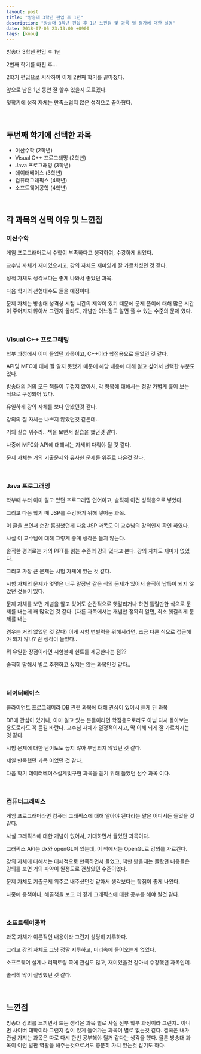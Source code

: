 ```yaml
---
layout: post
title: "방송대 3학년 편입 후 1년"
description: "방송대 3학년 편입 후 1년 느낀점 및 과목 별 평가에 대한 설명"
date: 2018-07-05 23:13:00 +0900
tags: [knou]
---
```


방송대 3학년 편입 후 1년

2번째 학기를 마친 후...

2학기 편입으로 시작하여 이제 2번째 학기를 끝마쳤다.

앞으로 남은 1년 동안 잘 할수 있을지 모르겠다.

첫학기에 성적 자체는 만족스럽지 않은 성적으로 끝마쳤다.

<br />

## 두번째 학기에 선택한 과목

- 이산수학 (2학년)
- Visual C++ 프로그래밍 (2학년)
- Java 프로그래밍 (3학년)
- 데이터베이스 (3학년)
- 컴퓨터그래픽스 (4학년)
- 소프트웨어공학 (4학년)

<br />

## 각 과목의 선택 이유 및 느낀점

### 이산수학

게임 프로그래머로서 수학이 부족하다고 생각하여, 수강하게 되었다.

교수님 자체가 재미있으시고, 강의 자체도 재미있게 잘 가르치셨던 것 같다.

성적 자체도 생각보다는 좋게 나와서 좋았던 과목.

다음 학기의 선형대수도 들을 예정이다.


문제 자체는 방송대 성격상 시험 시간의 제약이 있기 때문에 문제 풀이에 대해 많은 시간이 주어지지 않아서 그런지 몰라도, 개념만 어느정도 알면 풀 수 있는 수준의 문제 였다.

<br />

### Visual C++ 프로그래밍

학부 과정에서 이미 들었던 과목이고, C++이라 학점용으로 들었던 것 같다. 

API및 MFC에 대해 잘 알지 못했기 때문에 해당 내용에 대해 알고 싶어서 선택한 부분도 있다.

방송대의 거의 모든 책들이 두껍지 않아서, 각 항목에 대해서는 정말 가볍게 훑어 보는 식으로 구성되어 있다.

유일하게 강의 자체를 보다 안봤던것 같다.

강의의 질 자체는 나쁘지 않았던것 같은데..

거의 실습 위주라.. 책을 보면서 실습을 했던것 같다.

나중에 MFC와 API에 대해서는 자세히 다뤄야 될 것 같다.

문제 자체는 거의 기출문제와 유사한 문제들 위주로 나온것 같다.

<br />

### Java 프로그래밍

학부때 부터 이미 알고 있던 프로그래밍 언어이고, 솔직히 이건 성적용으로 넣었다.

그리고 다음 학기 때 JSP를 수강하기 위해 넣어둔 과목.

이 글을 쓰면서 순간 흠칫했던게 다음 JSP 과목도 이 교수님의 강의인지 확인 하였다.

사실 이 교수님에 대해 그렇게 좋게 생각은 들지 않는다.

솔직한 평의로는 거의 PPT를 읽는 수준의 강의 였다고 본다. 강의 자체도 재미가 없었다.

그리고 가장 큰 문제는 시험 자체에 있는 것 같다.

시험 자체의 문제가 몇몇은 너무 말장난 같은 식의 문제가 있어서 솔직히 납득이 되지 않았던 것들이 있다.

문제 자체를 보면 개념을 알고 있어도 순간적으로 헷갈리거나 하면 틀릴만한 식으로 문제를 내는게 꽤 많았던 것 같다. (다른 과목에서는 개념만 정확히 알면, 최소 헷갈리게 문제를 내는 

경우는 거의 없었던 것 같다) 이게 시험 변별력을 위해서라면, 조금 다른 식으로 접근해야 되지 않나? 란 생각이 들었다..

뭐 유일한 장점이라면 시험볼때 힌트를 제공한다는 점??

솔직히 말해서 별로 추천하고 싶지는 않는 과목인것 같다..

<br />

### 데이터베이스

클라이언트 프로그래머라 DB 관련 과목에 대해 관심이 있어서 듣게 된 과목

DB에 관심이 있거나, 이미 알고 있는 분들이라면 학점용으로라도 아님 다시 돌아보는 용도로라도 꼭 듣길 바란다. 교수님 자체가 열정적이시고, 딱 이해 되게 잘 가르치시는 것 같다.

시험 문제에 대한 난이도도 높지 않아 부담되지 않았던 것 같다.

제일 만족했던 과목 이었던 것 같다.

다음 학기 데이터베이스설계및구현 과목을 듣기 위해 들었던 선수 과목 이다.

<br />

### 컴퓨터그래픽스

게임 프로그래머라면 컴퓨터 그래픽스에 대해 알아야 된다라는 말은 어디서든 들었을 것 같다.

사실 그래픽스에 대한 개념이 없어서, 기대하면서 들었던 과목이다.

그래픽스 API는 dx와 openGL이 있는데, 이 책에서는 OpenGL로 강의를 가르킨다.

강의 자체에 대해서는 대체적으로 만족하면서 들었고, 책만 봤을때는 몰랐던 내용들은 강의를 보면 거의 파악이 될정도로 괜찮았던 수준이었다.

문제 자체도 기출문제 위주로 내주셨던것 같아서 생각보다는 학점이 좋게 나왔다.

나중에 용책이나, 해골책을 보고 더 깊게 그래픽스에 대한 공부를 해야 될것 같다.

<br />

### 소프트웨어공학

과목 자체가 이론적인 내용이라 그런지 상당히 지루하다.

그리고 강의 자체도 그냥 정말 지루하고, 머리속에 들어오는게 없었다.

소프트웨어 설계나 리팩토링 쪽에 관심도 많고, 재미있을것 같아서 수강했던 과목인데.

솔직히 많이 실망했던 것 같다.

<br />

## 느낀점

방송대 강의를 느끼면서 드는 생각은 과목 별로 사실 전부 학부 과정이라 그런지.. 아니면 사이버 대학이라 그런지 깊이 있게 들어가는 과목이 별로 없는것 같다. 결국은 내가 관심 가지는 과목은 따로 다시 한번 공부해야 될거 같다는 생각을 했다. 물론 방송대 과목이 이런 발판 역활을 해주는것으로서도 충분히 가치 있는것 같기도 하다.
